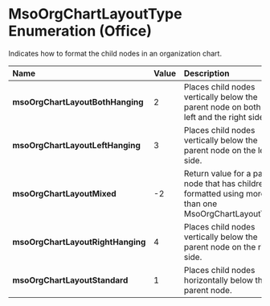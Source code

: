 
# MsoOrgChartLayoutType Enumeration (Office)

Indicates how to format the child nodes in an organization chart.



|**Name**|**Value**|**Description**|
|:-----|:-----|:-----|
| **msoOrgChartLayoutBothHanging**|2|Places child nodes vertically below the parent node on both the left and the right side.|
| **msoOrgChartLayoutLeftHanging**|3|Places child nodes vertically below the parent node on the left side.|
| **msoOrgChartLayoutMixed**|-2|Return value for a parent node that has children formatted using more than one MsoOrgChartLayoutType.|
| **msoOrgChartLayoutRightHanging**|4|Places child nodes vertically below the parent node on the right side.|
| **msoOrgChartLayoutStandard**|1|Places child nodes horizontally below the parent node.|
